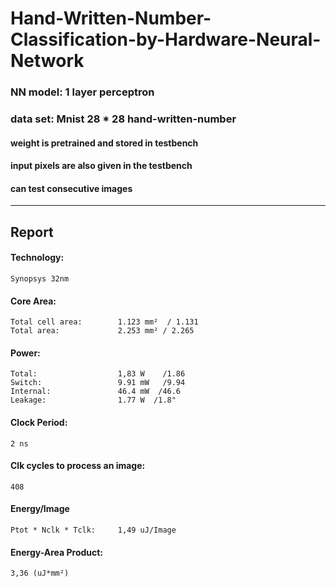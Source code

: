 # Hand-Written-Number-Classification-by-Hardware-Neural-Network

### NN model: 1 layer perceptron
### data set: Mnist 28 * 28 hand-written-number
#### weight is pretrained and stored in testbench
#### input pixels are also given in the testbench
#### can test consecutive images

------------------------------------------------------
## Report

#### Technology: 
	Synopsys 32nm
#### Core Area:
	Total cell area:        1.123 mm²  / 1.131  
	Total area:             2.253 mm² / 2.265
#### Power:
	Total:                  1,83 W    /1.86
	Switch:                 9.91 mW   /9.94
	Internal:               46.4 mW  /46.6
	Leakage:                1.77 W  /1.8"
#### Clock Period:
	2 ns
#### Clk cycles to process an image:
	408
#### Energy/Image	
	Ptot * Nclk * Tclk:     1,49 uJ/Image 
#### Energy-Area Product:        
	3,36 (uJ*mm²)
